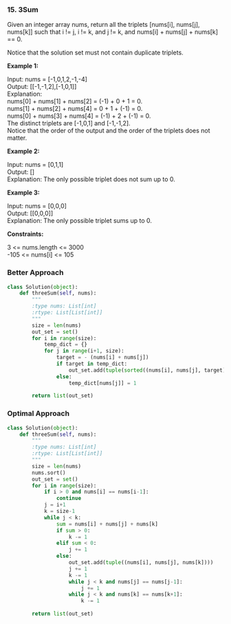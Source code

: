 ### 15. 3Sum

Given an integer array nums, return all the triplets [nums[i], nums[j], nums[k]] such that i != j, i != k, and j != k, and nums[i] + nums[j] + nums[k] == 0.

Notice that the solution set must not contain duplicate triplets.

**Example 1:**

Input: nums = [-1,0,1,2,-1,-4]  
Output: [[-1,-1,2],[-1,0,1]]  
Explanation:   
nums[0] + nums[1] + nums[2] = (-1) + 0 + 1 = 0.  
nums[1] + nums[2] + nums[4] = 0 + 1 + (-1) = 0.  
nums[0] + nums[3] + nums[4] = (-1) + 2 + (-1) = 0.  
The distinct triplets are [-1,0,1] and [-1,-1,2].  
Notice that the order of the output and the order of the triplets does not matter.

**Example 2:**

Input: nums = [0,1,1]  
Output: []  
Explanation: The only possible triplet does not sum up to 0.

**Example 3:**

Input: nums = [0,0,0]  
Output: [[0,0,0]]  
Explanation: The only possible triplet sums up to 0.
 

**Constraints:**

3 <= nums.length <= 3000  
-105 <= nums[i] <= 105

### Better Approach

```python
class Solution(object):
    def threeSum(self, nums):
        """
        :type nums: List[int]
        :rtype: List[List[int]]
        """
        size = len(nums)
        out_set = set()
        for i in range(size):
            temp_dict = {}
            for j in range(i+1, size):
                target = - (nums[i] + nums[j])
                if target in temp_dict:
                    out_set.add(tuple(sorted((nums[i], nums[j], target))))
                else:
                    temp_dict[nums[j]] = 1
        
        return list(out_set)
```

### Optimal Approach

```python
class Solution(object):
    def threeSum(self, nums):
        """
        :type nums: List[int]
        :rtype: List[List[int]]
        """
        size = len(nums)
        nums.sort()
        out_set = set()
        for i in range(size):
            if i > 0 and nums[i] == nums[i-1]:
                continue
            j = i+1
            k = size-1
            while j < k:
                sum = nums[i] + nums[j] + nums[k]
                if sum > 0:
                    k -= 1
                elif sum < 0:
                    j += 1
                else:
                    out_set.add(tuple((nums[i], nums[j], nums[k])))
                    j += 1
                    k -= 1
                    while j < k and nums[j] == nums[j-1]:
                        j += 1
                    while j < k and nums[k] == nums[k+1]:
                        k -= 1
            
        return list(out_set)
```